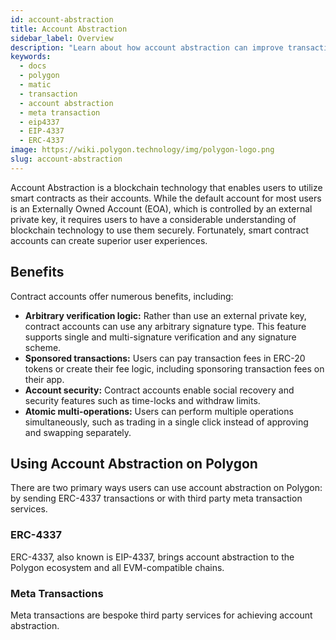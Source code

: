 ```yaml
---
id: account-abstraction
title: Account Abstraction
sidebar_label: Overview
description: "Learn about how account abstraction can improve transaction experience"
keywords:
  - docs
  - polygon
  - matic
  - transaction
  - account abstraction
  - meta transaction
  - eip4337
  - EIP-4337
  - ERC-4337
image: https://wiki.polygon.technology/img/polygon-logo.png
slug: account-abstraction
---
```


Account Abstraction is a blockchain technology that enables users to utilize smart contracts as their accounts. While the default account for most users is an Externally Owned Account (EOA), which is controlled by an external private key, it requires users to have a considerable understanding of blockchain technology to use them securely. Fortunately, smart contract accounts can create superior user experiences.

## Benefits

Contract accounts offer numerous benefits, including:

- **Arbitrary verification logic:** Rather than use an external private key, contract accounts can use any arbitrary signature type. This feature supports single and multi-signature verification and any signature scheme.
- **Sponsored transactions:** Users can pay transaction fees in ERC-20 tokens or create their fee logic, including sponsoring transaction fees on their app.
- **Account security:** Contract accounts enable social recovery and security features such as time-locks and withdraw limits.
- **Atomic multi-operations:** Users can perform multiple operations simultaneously, such as trading in a single click instead of approving and swapping separately.

## Using Account Abstraction on Polygon

There are two primary ways users can use account abstraction on Polygon: by sending ERC-4337 transactions or with third party meta transaction services.

### ERC-4337

ERC-4337, also known is EIP-4337, brings account abstraction to the Polygon ecosystem and all EVM-compatible chains.

### Meta Transactions

Meta transactions are bespoke third party services for achieving account abstraction.

